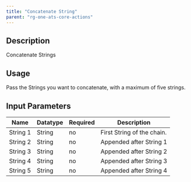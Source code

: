 ```yaml
---
title: "Concatenate String"
parent: "rg-one-ats-core-actions"
---
```


## Description

Concatenate Strings

## Usage

Pass the Strings you want to concatenate, with a maximum of five strings.

## Input Parameters

Name | Datatype | Required | Description
---- | -------- | ------- |---------------
String 1 | String | no | First String of the chain.
String 2 | String | no | Appended after String 1
String 3 | String | no | Appended after String 2
String 4 | String | no | Appended after String 3
String 5 | String | no | Appended after String 4

